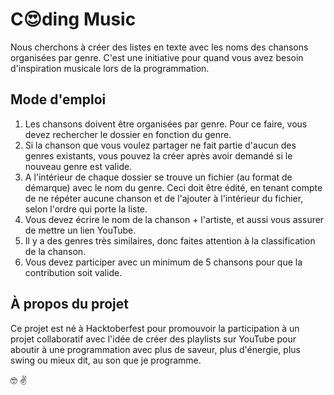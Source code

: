 # C:heart_eyes:ding Music

Nous cherchons à créer des listes en texte avec les noms des chansons organisées par genre. C'est une initiative pour quand vous avez besoin d'inspiration musicale lors de la programmation.

## Mode d'emploi

1. Les chansons doivent être organisées par genre. Pour ce faire, vous devez rechercher le dossier en fonction du genre.
2. Si la chanson que vous voulez partager ne fait partie d'aucun des genres existants, vous pouvez la créer après avoir demandé si le nouveau genre est valide.
3. A l'intérieur de chaque dossier se trouve un fichier (au format de démarque) avec le nom du genre. Ceci doit être édité, en tenant compte de ne répéter aucune chanson et de l'ajouter à l'intérieur du fichier, selon l'ordre qui porte la liste.
4. Vous devez écrire le nom de la chanson + l'artiste, et aussi vous assurer de mettre un lien YouTube.
5. Il y a des genres très similaires, donc faites attention à la classification de la chanson.
6. Vous devez participer avec un minimum de 5 chansons pour que la contribution soit valide.

## À propos du projet

Ce projet est né à Hacktoberfest pour promouvoir la participation à un projet collaboratif avec l'idée de créer des playlists sur YouTube pour aboutir à une programmation avec plus de saveur, plus d'énergie, plus swing ou mieux dit, au son que je programme.

:nerd_face: :v:
